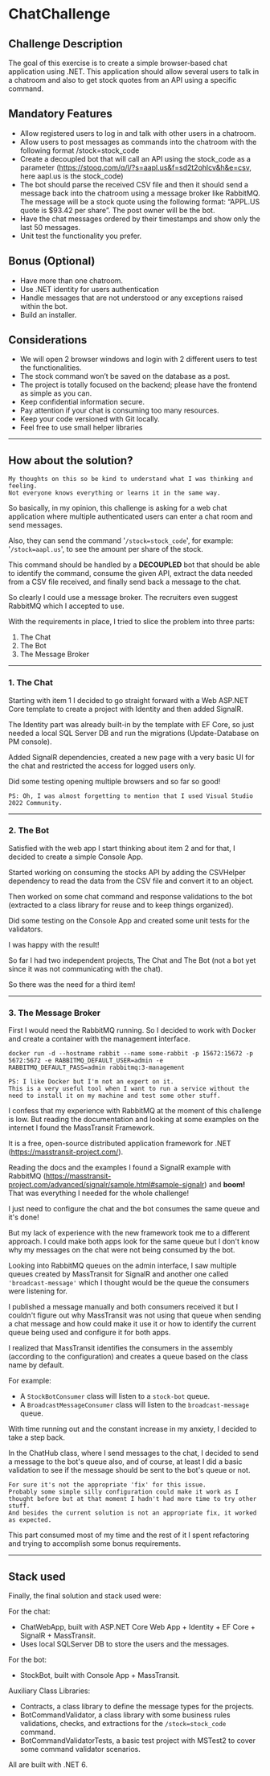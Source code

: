 # ChatChallenge

## Challenge Description

The goal of this exercise is to create a simple browser-based chat application using .NET.
This application should allow several users to talk in a chatroom and also to get stock quotes
from an API using a specific command.

## Mandatory Features

* Allow registered users to log in and talk with other users in a chatroom.
* Allow users to post messages as commands into the chatroom with the following format
/stock=stock_code
* Create a decoupled bot that will call an API using the stock_code as a parameter
(<https://stooq.com/q/l/?s=aapl.us&f=sd2t2ohlcv&h&e=csv>, here aapl.us is the
stock_code)
* The bot should parse the received CSV file and then it should send a message back into
the chatroom using a message broker like RabbitMQ. The message will be a stock quote
using the following format: “APPL.US quote is $93.42 per share”. The post owner will be
the bot.
* Have the chat messages ordered by their timestamps and show only the last 50
messages.
* Unit test the functionality you prefer.

## Bonus (Optional)

* Have more than one chatroom.
* Use .NET identity for users authentication
* Handle messages that are not understood or any exceptions raised within the bot.
* Build an installer.

## Considerations

* We will open 2 browser windows and login with 2 different users to test the
functionalities.
* The stock command won’t be saved on the database as a post.
* The project is totally focused on the backend; please have the frontend as simple as you can.
* Keep confidential information secure.
* Pay attention if your chat is consuming too many resources.
* Keep your code versioned with Git locally.
* Feel free to use small helper libraries

---

## How about the solution?

    My thoughts on this so be kind to understand what I was thinking and feeling. 
    Not everyone knows everything or learns it in the same way.

So basically, in my opinion, this challenge is asking for a web chat application where multiple authenticated users can enter a chat room and send messages.

Also, they can send the command '`/stock=stock_code`', for example: '`/stock=aapl.us`', to see the amount per share of the stock.

This command should be handled by a **DECOUPLED** bot that should be able to identify the command, consume the given API, extract the data needed from a CSV file received, and finally send back a message to the chat.

So clearly I could use a message broker. The recruiters even suggest RabbitMQ which I accepted to use.

With the requirements in place, I tried to slice the problem into three parts:

1) The Chat
2) The Bot
3) The Message Broker

---

### 1. The Chat

Starting with item 1 I decided to go straight forward with a Web ASP.NET Core template to create a project with Identity and then added SignalR.

The Identity part was already built-in by the template with EF Core, so just needed a local SQL Server DB and run the migrations (Update-Database on PM console).

Added SignalR dependencies, created a new page with a very basic UI for the chat and restricted the access for logged users only.

Did some testing opening multiple browsers and so far so good!

    PS: Oh, I was almost forgetting to mention that I used Visual Studio 2022 Community.

---

### 2. The Bot

Satisfied with the web app I start thinking about item 2 and for that, I decided to create a simple Console App.

Started working on consuming the stocks API by adding the CSVHelper dependency to read the data from the CSV file and convert it to an object.

Then worked on some chat command and response validations to the bot (extracted to a class library for reuse and to keep things organized).

Did some testing on the Console App and created some unit tests for the validators.

I was happy with the result!

So far I had two independent projects, The Chat and The Bot (not a bot yet since it was not communicating with the chat).

So there was the need for a third item!

---

### 3. The Message Broker

First I would need the RabbitMQ running. So I decided to work with Docker and create a container with the management interface.

`docker run -d --hostname rabbit --name some-rabbit -p 15672:15672 -p 5672:5672 -e RABBITMQ_DEFAULT_USER=admin -e RABBITMQ_DEFAULT_PASS=admin rabbitmq:3-management`

    PS: I like Docker but I'm not an expert on it. 
    This is a very useful tool when I want to run a service without the need to install it on my machine and test some other stuff.

I confess that my experience with RabbitMQ at the moment of this challenge is low. But reading the documentation and looking at some examples on the internet I found the MassTransit Framework.

It is a free, open-source distributed application framework for .NET (<https://masstransit-project.com/>).

Reading the docs and the examples I found a SignalR example with RabbitMQ (<https://masstransit-project.com/advanced/signalr/sample.html#sample-signalr>) and **boom!** That was everything I needed for the whole challenge!

I just need to configure the chat and the bot consumes the same queue and it's done!

But my lack of experience with the new framework took me to a different approach. I could make both apps look for the same queue but I don't know why my messages on the chat were not being consumed by the bot.

Looking into RabbitMQ queues on the admin interface, I saw multiple queues created by MassTransit for SignalR and another one called `'broadcast-message'` which I thought would be the queue the consumers were listening for.

I published a message manually and both consumers received it but I couldn't figure out why MassTransit was not using that queue when sending a chat message and how could make it use it or how to identify the current queue being used and configure it for both apps.

I realized that MassTransit identifies the consumers in the assembly (according to the configuration) and creates a queue based on the class name by default.

For example:

* A `StockBotConsumer` class will listen to a `stock-bot` queue.
* A `BroadcastMessageConsumer` class will listen to the `broadcast-message` queue.

With time running out and the constant increase in my anxiety, I decided to take a step back.

In the ChatHub class, where I send messages to the chat, I decided to send a message to the bot's queue also, and of course, at least I did a basic validation to see if the message should be sent to the bot's queue or not.

    For sure it's not the appropriate 'fix' for this issue. 
    Probably some simple silly configuration could make it work as I thought before but at that moment I hadn't had more time to try other stuff.
    And besides the current solution is not an appropriate fix, it worked as expected.

This part consumed most of my time and the rest of it I spent refactoring and trying to accomplish some bonus requirements.

---

## Stack used

Finally, the final solution and stack used were:

For the chat:

* ChatWebApp, built with ASP.NET Core Web App + Identity + EF Core + SignalR + MassTransit.
* Uses local SQLServer DB to store the users and the messages.

For the bot:

* StockBot, built with Console App + MassTransit.

Auxiliary Class Libraries:

* Contracts, a class library to define the message types for the projects.
* BotCommandValidator, a class library with some business rules validations, checks, and extractions for the `/stock=stock_code` command.
* BotCommandValidatorTests, a basic test project with MSTest2 to cover some command validator scenarios.

All are built with .NET 6.
